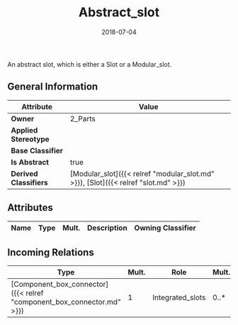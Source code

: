 ﻿---
title: Abstract_slot
toc: false
type: specs
date: "2018-07-04"
draft: false
specification: KBL
version: 2.5
documentType: "Recommendation"
elementType: Class
classes:
  - Abstract_slot
menu_name: kbl-2.5
---
An abstract slot, which is either a Slot or a Modular_slot.

## General Information

| Attribute               | Value |
|-------------------------|-------|
| **Owner**               | 2_Parts |
| **Applied Stereotype**  |   |
| **Base Classifier**     |   |
| **Is Abstract**         | true |
| **Derived Classifiers** | [Modular_slot]({{< relref "modular_slot.md" >}}), [Slot]({{< relref "slot.md" >}}) |

## Attributes
|  Name  |  Type  |  Mult.  |  Description  |  Owning Classifier  |
|--------|--------|---------|---------------|--------------|

##  Incoming Relations
|    Type  |   Mult.  |   Role    |   Mult.   |   Description  |
|----------|----------|-----------|-----------|----------------|
| [Component_box_connector]({{< relref "component_box_connector.md" >}}) | 1 | Integrated_slots | 0..* |  |
